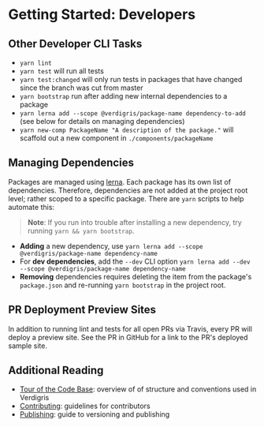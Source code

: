 # Getting Started: Developers

## Other Developer CLI Tasks

* `yarn lint`
* `yarn test` will run all tests
* `yarn test:changed` will only run tests in packages that have changed since the branch was cut from master
* `yarn bootstrap` run after adding new internal dependencies to a package
* `yarn lerna add --scope @verdigris/package-name dependency-to-add` (see below for details on managing dependencies)
* `yarn new-comp PackageName "A description of the package."` will scaffold out a new component in `./components/packageName`

## Managing Dependencies

Packages are managed using [lerna](https://lernajs.io/). Each package has its own list of dependencies. Therefore, dependencies are not added at the project root level; rather scoped to a specific package. There are `yarn` scripts to help automate this:

> **Note**: If you run into trouble after installing a new dependency, try running `yarn && yarn bootstrap`.

* **Adding** a new dependency, use `yarn lerna add --scope @verdigris/package-name dependency-name`
* For **dev dependencies**, add the `--dev` CLI option `yarn lerna add --dev --scope @verdigris/package-name dependency-name`
* **Removing** dependencies requires deleting the item from the package's `package.json` and re-running `yarn bootstrap` in the project root.

## PR Deployment Preview Sites

In addition to running lint and tests for all open PRs via Travis, every PR will deploy a preview site. See the PR in GitHub for a link to the PR's deployed sample site.

## Additional Reading

- [Tour of the Code Base](../../guides/tour-of-the-code-base): overview of of structure and conventions used in Verdigris
- [Contributing](.../../guides/contributing): guidelines for contributors
- [Publishing](../../guides/publishing): guide to versioning and publishing
